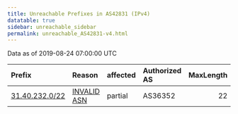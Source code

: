 ```yaml
---
title: Unreachable Prefixes in AS42831 (IPv4)
datatable: true
sidebar: unreachable_sidebar
permalink: unreachable_AS42831-v4.html
---
```


Data as of 2019-08-24 07:00:00 UTC


<div class="datatable-begin"></div>

| Prefix                                                 | Reason                                                                                                | affected   | Authorized AS   |   MaxLength | Anchor                                         |   unreachable /24s |
|:-------------------------------------------------------|:------------------------------------------------------------------------------------------------------|:-----------|:----------------|------------:|:-----------------------------------------------|-------------------:|
| [31.40.232.0/22](https://stat.ripe.net/31.40.232.0/22) | [INVALID ASN](https://rpki-validator.ripe.net/announcement-preview?asn=AS42831&prefix=31.40.232.0/22) | partial    | AS36352         |          22 | [RIPE](unreachable_RIPE_NCC_RPKI_Root-v4.html) |                  4 |

<div class="datatable-end"></div>